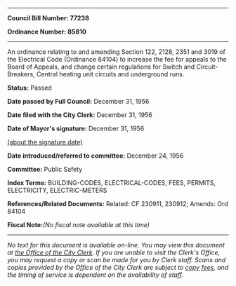 

********

**Council Bill Number: 77238**
   
**Ordinance Number: 85810**
********

 An ordinance relating to and amending Section 122, 2128, 2351 and 3019 of the Electrical Code (Ordinance 84104) to increase the fee for appeals to the Board of Appeals, and change certain regulations for Switch and Circuit-Breakers, Central heating unit circuits and underground runs.

**Status:** Passed
   
**Date passed by Full Council:** December 31, 1956
   
**Date filed with the City Clerk:** December 31, 1956
   
**Date of Mayor's signature:** December 31, 1956
   
[(about the signature date)](/~public/approvaldate.htm)
   
   
   
**Date introduced/referred to committee:** December 24, 1956
   
**Committee:** Public Safety
   
   
**Index Terms:** BUILDING-CODES, ELECTRICAL-CODES, FEES, PERMITS, ELECTRICITY, ELECTRIC-METERS

**References/Related Documents:** Related: CF 230911, 230912; Amends: Ord 84104

**Fiscal Note:**_(No fiscal note available at this time)_
********

_No text for this document is available on-line. You may view this document at [the Office of the City Clerk](http://www.seattle.gov/leg/clerk/contactUs.htm). If you are unable to visit the Clerk's Office, you may request a copy or scan be made for you by Clerk staff. Scans and copies provided by the Office of the City Clerk are subject to [copy fees](http://clerk.seattle.gov/~public/clerkfees.htm), and the timing of service is dependent on the availability of staff._


